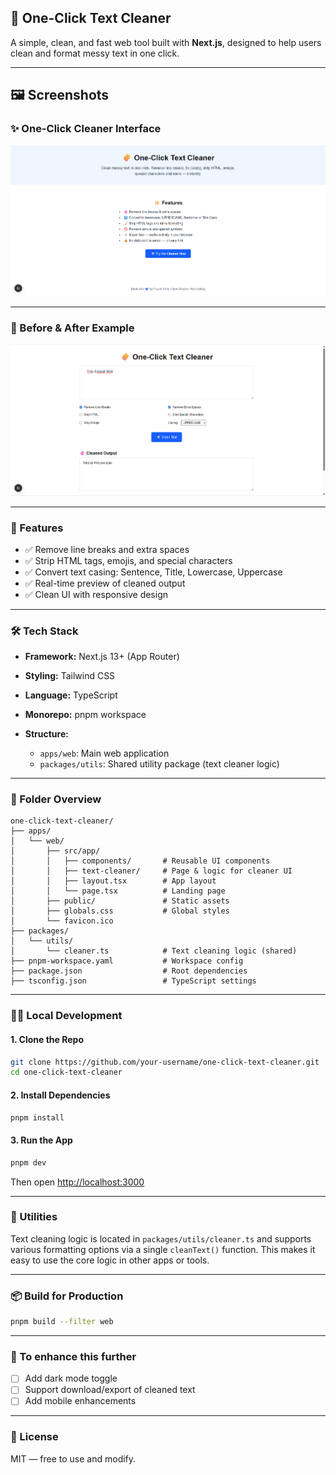 ## 🧽 One-Click Text Cleaner

A simple, clean, and fast web tool built with **Next.js**, designed to help users clean and format messy text in one click.

---

## 🖼️ Screenshots

### ✨ One-Click Cleaner Interface

![Cleaner UI](./apps/web/public/images/screenshot-landing-ui.png)

---

### 🔄 Before & After Example

![Before After](./apps/web/public/images/screenshot-cleaner-ui.png)

---

### 🚀 Features

* ✅ Remove line breaks and extra spaces
* ✅ Strip HTML tags, emojis, and special characters
* ✅ Convert text casing: Sentence, Title, Lowercase, Uppercase
* ✅ Real-time preview of cleaned output
* ✅ Clean UI with responsive design

---

### 🛠️ Tech Stack

* **Framework:** Next.js 13+ (App Router)
* **Styling:** Tailwind CSS
* **Language:** TypeScript
* **Monorepo:** pnpm workspace
* **Structure:**

  * `apps/web`: Main web application
  * `packages/utils`: Shared utility package (text cleaner logic)

---

### 📁 Folder Overview

```
one-click-text-cleaner/
├── apps/
│   └── web/
│       ├── src/app/
│       │   ├── components/       # Reusable UI components
│       │   ├── text-cleaner/     # Page & logic for cleaner UI
│       │   ├── layout.tsx        # App layout
│       │   └── page.tsx          # Landing page
│       ├── public/               # Static assets
│       ├── globals.css           # Global styles
│       └── favicon.ico
├── packages/
│   └── utils/
│       └── cleaner.ts            # Text cleaning logic (shared)
├── pnpm-workspace.yaml           # Workspace config
├── package.json                  # Root dependencies
├── tsconfig.json                 # TypeScript settings
```

---

### 🧑‍💻 Local Development

#### 1. Clone the Repo

```bash
git clone https://github.com/your-username/one-click-text-cleaner.git
cd one-click-text-cleaner
```

#### 2. Install Dependencies

```bash
pnpm install
```

#### 3. Run the App

```bash
pnpm dev
```

Then open [http://localhost:3000](http://localhost:3000)

---

### 🧠 Utilities

Text cleaning logic is located in `packages/utils/cleaner.ts` and supports various formatting options via a single `cleanText()` function. This makes it easy to use the core logic in other apps or tools.

---

### 📦 Build for Production

```bash
pnpm build --filter web
```

---

### 📌 To enhance this further

* [ ] Add dark mode toggle
* [ ] Support download/export of cleaned text
* [ ] Add mobile enhancements

---

### 📃 License

MIT — free to use and modify.
